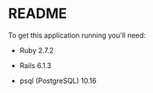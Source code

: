# README

To get this application running you'll need:

* Ruby 2.7.2

* Rails 6.1.3

* psql (PostgreSQL) 10.16 
